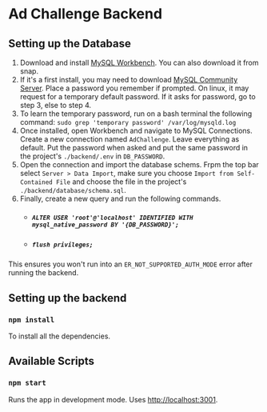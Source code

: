 # Ad Challenge Backend

## Setting up the Database
1. Download and install [MySQL Workbench](https://dev.mysql.com/downloads/workbench/). You can also download it from snap.
2. If it's a first install, you may need to download [MySQL Community Server](https://dev.mysql.com/downloads/mysql/). Place a password you remember if prompted. On linux, it may request for a temporary default password. If it asks for password, go to step 3, else to step 4.
3. To learn the temporary password, run on a bash terminal the following command: `sudo grep 'temporary password' /var/log/mysqld.log`
4. Once installed, open Workbench and navigate to MySQL Connections. Create a new connection named `AdChallenge`. Leave everything as default. Put the password when asked and put the same password in the project's `./backend/.env` in `DB_PASSWORD`.
5. Open the connection and import the database schems. Frpm the top bar select `Server > Data Import`, make sure you choose `Import from Self-Contained File` and choose the file in the project's `./backend/database/schema.sql`.
6. Finally, create a new query and run the following commands.
   * ##### `ALTER USER 'root'@'localhost' IDENTIFIED WITH mysql_native_password BY '{DB_PASSWORD}';`
   * ##### `flush privileges;`
This ensures you won't run into an `ER_NOT_SUPPORTED_AUTH_MODE` error after running the backend.


## Setting up the backend

### `npm install`

To install all the dependencies.


## Available Scripts

### `npm start`

Runs the app in development mode. Uses [http://localhost:3001](http://localhost:3001).
